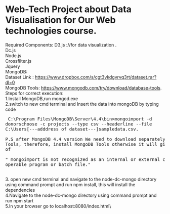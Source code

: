 # Web-Tech Project about Data Visualisation for Our Web technologies course.
   Required Components:
D3.js ://for data visualization . \
Dc.js\
Node.js\
Crossfilter.js\
Jquery\
MongoDB:\
Dataset Link : https://www.dropbox.com/s/cgt3vkdgvrvq3rt/dataset.rar?dl=0    \
MongoDB Tools: https://www.mongodb.com/try/download/database-tools.  \
   Steps for correct execution:\
     1.Install MongoDB,run mongod.exe\
     2.switch to new cmd terminal and Insert the data into mongoDB by typing code\
	    <pre>
	    C:\Program Files\MongoDB\Server\4.4\bin>mongoimport -d donorschoose -c projects --type csv --headerline --file C:\Users\[---adddress of dataset---]sampledata.csv.\
       P.S after MongoDB 4.4 version We need to download separately MongoDB Tools, therefore, install MongoDB Tools otherwise it will give error of \
              " mongoimport is not recognized as an internal or external command, operable program or batch file."\
        </pre>
	 3. open new cmd terminal and navigate to the node-dc-mongo directory using command prompt and run npm install, this will install the dependencies \
     4.Navigate to the node-dc-mongo directory using command prompt and run npm start\
     5.In your browser go to localhost:8080/index.html\
